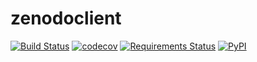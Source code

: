 # zenodoclient

[![Build Status](https://travis-ci.org/cldf/zenodoclient.svg?branch=master)](https://travis-ci.org/cldf/zenodoclient)
[![codecov](https://codecov.io/gh/cldf/zenodoclient/branch/master/graph/badge.svg)](https://codecov.io/gh/cldf/zenodoclient)
[![Requirements Status](https://requires.io/github/cldf/zenodoclient/requirements.svg?branch=master)](https://requires.io/github/cldf/zenodoclient/requirements/?branch=master)
[![PyPI](https://img.shields.io/pypi/v/zenodoclient.svg)](https://pypi.org/project/zenodoclient)

